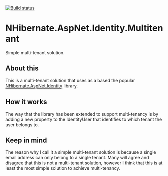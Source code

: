 
[![Build status](https://ci.appveyor.com/api/projects/status/39sf06muejwyuwc3?svg=true)](https://ci.appveyor.com/project/dags20/nhibernate-aspnet-identity-multitenant)

NHibernate.AspNet.Identity.Multitenant
=======================

Simple multi-tenant solution.

## About this ##
This is a multi-tenant solution that uses as a based the popular [NHibernate.AspNet.Identity](https://github.com/nhibernate/NHibernate.AspNet.Identity) library.

## How it works ##
The way that the library has been extended to support multi-tenancy is by adding a new property to the IdentityUser that identifies to which tenant the user belongs to.

## Keep in mind ##
The reason why I call it a simple multi-tenant solution is because a single email address can only belong to a single tenant.
Many will agree and disagree that this is not a multi-tenant solution, however I think that this is at least the most simple solution to achieve multi-tenancy.
